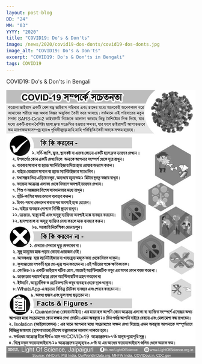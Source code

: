 ```yaml
---
layout: post-blog
DD: "24"
MM: "03"
YYYY: "2020"
title: "COVID19: Do's & Don'ts"
image: /news/2020/covid19-dos-donts/covid19-dos-donts.jpg
image_alt: "COVID19: Do's & Don'ts"
excerpt: "COVID19: Do's & Don'ts in Bengali"
tags: COVID19
---
```

COVID19: Do's & Don'ts in Bengali

![COVID19: Do's & Don'ts](/news/2020/covid19-dos-donts/covid19-dos-donts.jpg "COVID19: Do's & Don'ts")
